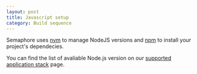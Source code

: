 ```yaml
---
layout: post
title: Javascript setup
category: Build sequence
---
```


Semaphore uses [nvm](https://github.com/creationix/nvm) to manage NodeJS versions and [npm](https://npmjs.org/) to install your project's dependecies.

You can find the list of avaliable Node.js version on our [supported application stack](/docs/supported-stack.html) page.
